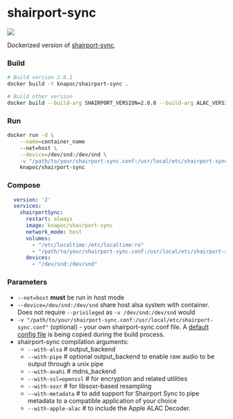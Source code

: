 # shairport-sync
[![](https://images.microbadger.com/badges/image/knapoc/shairport-sync.svg)](https://microbadger.com/images/knapoc/shairport-sync "Get your own image badge on microbadger.com")

Dockerized version of [shairport-sync](https://github.com/mikebrady/shairport-sync).

### Build

```bash
# Build version 2.8.1
docker build -t knapoc/shairport-sync .

# Build other version
docker build --build-arg SHAIRPORT_VERSION=2.8.0 --build-arg ALAC_VERSION= -t knapoc/shairport-sync:2.8.0 .
```

### Run

```bash
docker run -d \
    --name=container_name
    --net=host \
    --device=/dev/snd:/dev/snd \
    -v "/path/to/your/shairport-sync.conf:/usr/local/etc/shairport-sync.conf" \
    knapoc/shairport-sync
```

### Compose

```yaml
  version: '2'
  services:
    shairportSync:
      restart: always
      image: knapoc/shairport-sync
      network_mode: host
      volumes:
        - "/etc/localtime:/etc/localtime:ro"
        - "/path/to/your/shairport-sync.conf:/usr/local/etc/shairport-sync.conf"
      devices:
        - "/dev/snd:/dev/snd"
```

### Parameters

* `--net=host` **must** be run in host mode
* `--device=/dev/snd:/dev/snd` share host alsa system with container. Does not require `--privileged` as `-v /dev/snd:/dev/snd` would
* `-v "/path/to/your/shairport-sync.conf:/usr/local/etc/shairport-sync.conf"` (optional) - your own shairport-sync.conf file. A [default config file](https://github.com/knapoc/shairport-sync/blob/master/shairport-sync.conf) is being copied during the build process.
* shairport-sync compilation arguments:
  * `--with-alsa` # output_backend
  * `--with-pipe` # optional output_backend to enable raw audio to be output through a unix pipe
  * `--with-avahi` # mdns_backend
  * `--with-ssl=openssl` # for encryption and related utilities
  * `--with-soxr` # for libsoxr-based resampling
  * `--with-metadata` # to add support for Shairport Sync to pipe metadata to a compatible application of your choice
  * `--with-apple-alac` # to include the Apple ALAC Decoder.
